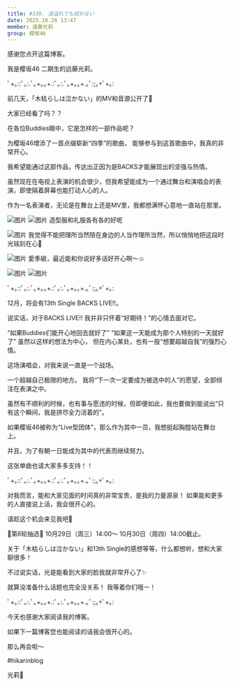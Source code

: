 ```yaml
---
title: #338. 涙溢れても拭わない
date: 2025.10.26 13:47
member: 遠藤光莉
group: 樱坂46
---
```


感谢您点开这篇博客。

我是樱坂46 二期生的远藤光莉。

ﾟ+｡::ﾟ｡:.ﾟ｡+｡｡+.:ﾟ｡:.ﾟ｡+｡｡+.｡ﾟ:;｡+ﾟ+｡:


前几天，「木枯らしは泣かない」的MV和音源公开了🍂

大家已经看了吗？？

在各位Buddies眼中，它是怎样的一部作品呢？


为樱坂46增添了一首点缀崭新“四季”的歌曲，
能够参与到这首歌曲中，我真的非常开心。

我希望能通过这部作品，传达出正因为是BACKS才能展现出的坚强与热情。


虽然现在在电视上表演的机会很少，但我希望能成为一个通过舞台和演唱会的表演，即使隔着屏幕也能打动人心的人。

作为一名表演者，无论是在舞台上还是MV里，我都想满怀心意地一直站在那里。


![图片](https://sakurazaka46.com/files/14/diary/s46/blog/moblog/202510/mobPGTYMd.jpg)
![图片](https://sakurazaka46.com/files/14/diary/s46/blog/moblog/202510/mob1fXgJO.jpg)
造型服和礼服各有各的好呢

![图片](https://sakurazaka46.com/files/14/diary/s46/blog/moblog/202510/mobht5Xrw.jpg)
我觉得不能把理所当然陪在身边的人当作理所当然，所以悄悄地把这段时光铭刻在心🦒

![图片](https://sakurazaka46.com/files/14/diary/s46/blog/moblog/202510/mob3EqLlI.jpg)
愛季碳，最近能和你说好多话好开心啊〜☺️

![图片](https://sakurazaka46.com/files/14/diary/s46/blog/moblog/202510/mobXkoL6B.jpg)
![图片](https://sakurazaka46.com/files/14/diary/s46/blog/moblog/202510/mobZq4WAX.jpg)


ﾟ+｡::ﾟ｡:.ﾟ｡+｡｡+.:ﾟ｡:.ﾟ｡+｡｡+.｡ﾟ:;｡+ﾟ+｡:


12月，将会有13th Single BACKS LIVE!!。


说实话，对于BACKS LIVE!!
我并非只怀着“好期待！”的心情去面对它。

“如果Buddies们能开心地回去就好了”
“如果这一天能成为那个人特别的一天就好了”
虽然以这样的想法为中心，
但在内心某处，也有一股“想要超越自我”的强烈心情。

这场演唱会，对我来说一直是一个战场。

一个超越自己极限的地方。
我将“下一次一定要成为被选中的人”的愿望，全部倾注在表演之中。

虽然有不顺利的时候，也有事与愿违的时候，但即便如此，我也要做到能说出“只有这个瞬间，我是拼尽全力活着的”。

如果樱坂46被称为“Live型团体”，那么作为其中一员，我想挺起胸膛站在舞台上。

并且，为了有朝一日能成为其中的代表而继续努力。

这张单曲也请大家多多支持！！


ﾟ+｡::ﾟ｡:.ﾟ｡+｡｡+.:ﾟ｡:.ﾟ｡+｡｡+.｡ﾟ:;｡+ﾟ+｡:


对我而言，能和大家见面的时间真的非常宝贵，是我的力量源泉！
如果能和更多的人直接说上话，我会很开心的。

请趁这个机会来见我吧🌿

🦋第6轮抽选🦋
10月29日（周三）14:00〜
10月30日（周四）14:00截止。

关于「木枯らしは泣かない」和13th Single的感想等等，什么都想听，想和大家聊很多！

不过说实话，光是能看到大家的脸我就非常开心了✨

就算没准备什么话题也完全没关系！
我等着你们哦ー！

ﾟ+｡::ﾟ｡:.ﾟ｡+｡｡+.:ﾟ｡:.ﾟ｡+｡｡+.｡ﾟ:;｡+ﾟ+｡:

今天也感谢大家阅读我的博客。

如果下一篇博客您也能阅读的话我会很开心的。

那么再会啦〜

#hikarinblog

光莉🦋